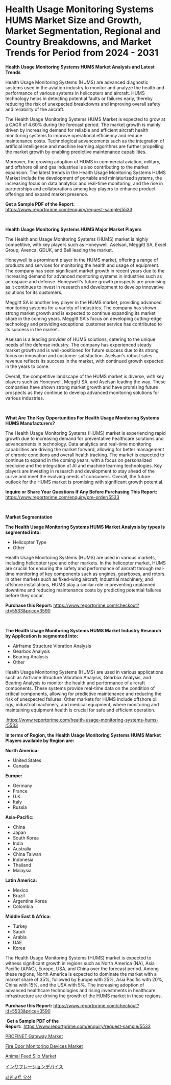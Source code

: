 <p><h1>Health Usage Monitoring Systems HUMS Market Size and Growth, Market Segmentation, Regional and Country Breakdowns, and Market Trends for Period from 2024 -  2031</h1></p><p><strong>Health Usage Monitoring Systems HUMS Market Analysis and Latest Trends</strong></p>
<p><p>Health Usage Monitoring Systems (HUMS) are advanced diagnostic systems used in the aviation industry to monitor and analyze the health and performance of various systems in helicopters and aircraft. HUMS technology helps in detecting potential faults or failures early, thereby reducing the risk of unexpected breakdowns and improving overall safety and reliability of the aircraft.</p><p>The Health Usage Monitoring Systems HUMS Market is expected to grow at a CAGR of 4.60% during the forecast period. The market growth is mainly driven by increasing demand for reliable and efficient aircraft health monitoring systems to improve operational efficiency and reduce maintenance costs. Technological advancements such as the integration of artificial intelligence and machine learning algorithms are further propelling the market growth by enabling predictive maintenance capabilities.</p><p>Moreover, the growing adoption of HUMS in commercial aviation, military, and offshore oil and gas industries is also contributing to the market expansion. The latest trends in the Health Usage Monitoring Systems HUMS Market include the development of portable and miniaturized systems, the increasing focus on data analytics and real-time monitoring, and the rise in partnerships and collaborations among key players to enhance product offerings and expand market presence.</p></p>
<p><strong>Get a Sample PDF of the Report:&nbsp;</strong> <a href="https://www.reportprime.com/enquiry/request-sample/5533">https://www.reportprime.com/enquiry/request-sample/5533</a></p>
<p>&nbsp;</p>
<p><strong>Health Usage Monitoring Systems HUMS Major Market Players</strong></p>
<p><p>The Health and Usage Monitoring Systems (HUMS) market is highly competitive, with key players such as Honeywell, Aselsan, Meggitt SA, Exsel Group, Avenca, GDUK, and Bell leading the market. </p><p>Honeywell is a prominent player in the HUMS market, offering a range of products and services for monitoring the health and usage of equipment. The company has seen significant market growth in recent years due to the increasing demand for advanced monitoring systems in industries such as aerospace and defense. Honeywell's future growth prospects are promising as it continues to invest in research and development to develop innovative solutions for its customers.</p><p>Meggitt SA is another key player in the HUMS market, providing advanced monitoring systems for a variety of industries. The company has shown strong market growth and is expected to continue expanding its market share in the coming years. Meggitt SA's focus on developing cutting-edge technology and providing exceptional customer service has contributed to its success in the market.</p><p>Aselsan is a leading provider of HUMS solutions, catering to the unique needs of the defense industry. The company has experienced steady market growth and is well-positioned for future success due to its strong focus on innovation and customer satisfaction. Aselsan's robust sales revenue reflects its success in the market, with continued growth expected in the years to come.</p><p>Overall, the competitive landscape of the HUMS market is diverse, with key players such as Honeywell, Meggitt SA, and Aselsan leading the way. These companies have shown strong market growth and have promising future prospects as they continue to develop advanced monitoring solutions for various industries.</p></p>
<p>&nbsp;</p>
<p><strong>What Are The Key Opportunities For Health Usage Monitoring Systems HUMS Manufacturers?</strong></p>
<p><p>The Health Usage Monitoring Systems (HUMS) market is experiencing rapid growth due to increasing demand for preventative healthcare solutions and advancements in technology. Data analytics and real-time monitoring capabilities are driving the market forward, allowing for better management of chronic conditions and overall health tracking. The market is expected to continue to expand in the coming years, with a focus on personalized medicine and the integration of AI and machine learning technologies. Key players are investing in research and development to stay ahead of the curve and meet the evolving needs of consumers. Overall, the future outlook for the HUMS market is promising with significant growth potential.</p></p>
<p><strong>Inquire or Share Your Questions If Any Before Purchasing This Report:</strong> <a href="https://www.reportprime.com/enquiry/pre-order/5533">https://www.reportprime.com/enquiry/pre-order/5533</a></p>
<p>&nbsp;</p>
<p><strong>Market Segmentation</strong></p>
<p><strong>The Health Usage Monitoring Systems HUMS Market Analysis by types is segmented into:</strong></p>
<p><ul><li>Helicopter Type</li><li>Other</li></ul></p>
<p><p>Health Usage Monitoring Systems (HUMS) are used in various markets, including helicopter type and other markets. In the helicopter market, HUMS are crucial for ensuring the safety and performance of aircraft through real-time monitoring of key components such as engines, gearboxes, and rotors. In other markets such as fixed-wing aircraft, industrial machinery, and offshore installations, HUMS play a similar role in preventing unplanned downtime and reducing maintenance costs by predicting potential failures before they occur.</p></p>
<p><strong>Purchase this Report:&nbsp;</strong><a href="https://www.reportprime.com/checkout?id=5533&price=3590">https://www.reportprime.com/checkout?id=5533&price=3590</a></p>
<p>&nbsp;</p>
<p><strong>The Health Usage Monitoring Systems HUMS Market Industry Research by Application is segmented into:</strong></p>
<p><ul><li>Airframe Structure Vibration Analysis</li><li>Gearbox Analysis</li><li>Bearing Analysis</li><li>Other</li></ul></p>
<p><p>Health Usage Monitoring Systems (HUMS) are used in various applications such as Airframe Structure Vibration Analysis, Gearbox Analysis, and Bearing Analysis to monitor the health and performance of aircraft components. These systems provide real-time data on the condition of critical components, allowing for predictive maintenance and reducing the risk of unexpected failures. Other markets for HUMS include offshore oil rigs, industrial machinery, and medical equipment, where monitoring and maintaining equipment health is crucial for safe and efficient operation.</p></p>
<p><a href="https://www.reportprime.com/health-usage-monitoring-systems-hums-r5533">&nbsp;https://www.reportprime.com/health-usage-monitoring-systems-hums-r5533</a></p>
<p><strong>In terms of Region, the Health Usage Monitoring Systems HUMS Market Players available by Region are:</strong></p>
<p>
    <p> <strong> North America: </strong>
        <ul>
            <li>United States</li>
            <li>Canada</li>
        </ul>
        </p> 
    <p> <strong> Europe: </strong>
        <ul>
            <li>Germany</li>
            <li>France</li>
            <li>U.K.</li>
            <li>Italy</li>
            <li>Russia</li>
        </ul>
        </p> 
    <p> <strong> Asia-Pacific: </strong>
        <ul>
            <li>China</li>
            <li>Japan</li>
            <li>South Korea</li>
            <li>India</li>
            <li>Australia</li>
            <li>China Taiwan</li>
            <li>Indonesia</li>
            <li>Thailand</li>
            <li>Malaysia</li>
        </ul>
        </p> 
    <p> <strong> Latin America: </strong>
        <ul>
            <li>Mexico</li>
            <li>Brazil</li>
            <li>Argentina Korea</li>
            <li>Colombia</li>
        </ul>
        </p> 
    <p> <strong> Middle East & Africa: </strong>
        <ul>
            <li>Turkey</li>
            <li>Saudi</li>
            <li>Arabia</li>
            <li>UAE</li>
            <li>Korea</li>
        </ul>
    </p>
    </p>
<p><p>The Health Usage Monitoring Systems (HUMS) market is expected to witness significant growth in regions such as North America (NA), Asia Pacific (APAC), Europe, USA, and China over the forecast period. Among these regions, North America is expected to dominate the market with a market share of 35%, followed by Europe with 25%, Asia Pacific with 20%, China with 15%, and the USA with 5%. The increasing adoption of advanced healthcare technologies and rising investments in healthcare infrastructure are driving the growth of the HUMS market in these regions.</p></p>
<p><strong>Purchase this Report: </strong><a href="https://www.reportprime.com/checkout?id=5533&price=3590">https://www.reportprime.com/checkout?id=5533&price=3590</a></p>
<p>&nbsp;<strong>Get a Sample PDF of the Report:&nbsp;&nbsp;</strong><a href="https://www.reportprime.com/enquiry/request-sample/5533">https://www.reportprime.com/enquiry/request-sample/5533</a></p>
<p><strong></strong></p>
<p><p><a href="https://github.com/sonuprakash1/Market-Research-Report-List-2/blob/main/profinet-gateway-market.md">PROFINET Gateway Market</a></p><p><a href="https://github.com/Whitneyboyettebo9kiw7yr13/Market-Research-Report-List-2/blob/main/fire-door-monitoring-devices-market.md">Fire Door Monitoring Devices Market</a></p><p><a href="https://www.linkedin.com/pulse/animal-feed-silo-market-size-cagr-trends-2024-2030-researchoid-tbz1e">Animal Feed Silo Market</a></p><p><a href="https://medium.com/@effiesporer2023/%E5%90%B8%E5%85%A5%E3%83%87%E3%83%90%E3%82%A4%E3%82%B9%E5%B8%82%E5%A0%B4%E3%81%AF-%E5%B8%82%E5%A0%B4%E3%82%B7%E3%82%A7%E3%82%A2-%E3%82%B5%E3%82%A4%E3%82%BA-%E3%81%8A%E3%82%88%E3%81%B32031%E5%B9%B4%E3%81%BE%E3%81%A7%E3%81%AE%E4%BA%88%E6%B8%AC%E3%81%AB%E7%84%A6%E7%82%B9%E3%82%92%E5%BD%93%E3%81%A6%E3%81%A6%E3%81%84%E3%81%BE%E3%81%99-aae6f12112e8">インサフレーションデバイス</a></p><p><a href="https://github.com/vsn7qpua81q/Market-Research-Report-List-2/blob/main/393784370767.md">레인코트 우산</a></p></p>